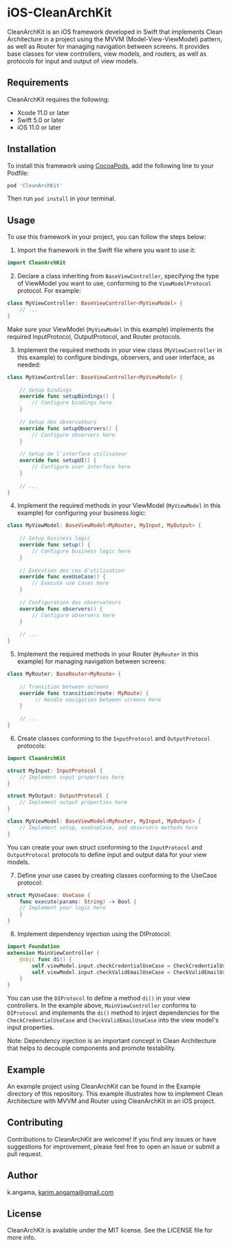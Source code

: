 # iOS-CleanArchKit

CleanArchKit is an iOS framework developed in Swift that implements Clean Architecture in a project using the MVVM (Model-View-ViewModel) pattern, as well as Router for managing navigation between screens. It provides base classes for view controllers, view models, and routers, as well as protocols for input and output of view models.


## Requirements

CleanArchKit requires the following:

* Xcode 11.0 or later
* Swift 5.0 or later
* iOS 11.0 or later


## Installation

To install this framework using [CocoaPods](https://cocoapods.org), add the following line to your Podfile:

```ruby
pod 'CleanArchKit'
```

Then run `pod install` in your terminal.


## Usage

To use this framework in your project, you can follow the steps below:

1. Import the framework in the Swift file where you want to use it:

```swift
import CleanArchKit
```

2. Declare a class inheriting from `BaseViewController`, specifying the type of ViewModel you want to use, conforming to the `ViewModelProtocol` protocol. For example:

```swift
class MyViewController: BaseViewController<MyViewModel> {
    // ...
}
```

Make sure your ViewModel (`MyViewModel` in this example) implements the required InputProtocol, OutputProtocol, and Router protocols.

3. Implement the required methods in your view class (`MyViewController` in this example) to configure bindings, observers, and user interface, as needed:

```swift
class MyViewController: BaseViewController<MyViewModel> {
    
    // Setup bindings
    override func setupBindings() {
        // Configure bindings here
    }
    
    // Setup des observateurs
    override func setupObservers() {
        // Configure observers here
    }
    
    // Setup de l'interface utilisateur
    override func setupUI() {
        // Configure user interface here
    }
    
    // ...
}
```

4. Implement the required methods in your ViewModel (`MyViewModel` in this example) for configuring your business logic:

```swift
class MyViewModel: BaseViewModel<MyRouter, MyInput, MyOutput> {
    
    // Setup business logic
    override func setup() {
        // Configure business logic here
    }
    
    // Exécution des cas d'utilisation
    override func exeUseCase() {
        // Execute use cases here
    }
    
    // Configuration des observateurs
    override func observers() {
        // Configure observers here
    }
    
    // ...
}
```

5. Implement the required methods in your Router (`MyRouter` in this example) for managing navigation between screens:

```swift
class MyRouter: BaseRouter<MyRoute> {
    
    // Transition between screens
    override func transition(route: MyRoute) {
         // Handle navigation between screens here
    }
    
    // ...
}
```

6. Create classes conforming to the `InputProtocol` and `OutputProtocol` protocols:

```swift
import CleanArchKit

struct MyInput: InputProtocol {
    // Implement input properties here
}

struct MyOutput: OutputProtocol {
    // Implement output properties here
}

class MyViewModel: BaseViewModel<MyRouter, MyInput, MyOutput> {
    // Implement setup, exeUseCase, and observers methods here
}
```

You can create your own struct conforming to the `InputProtocol` and `OutputProtocol` protocols to define input and output data for your view models. 

7. Define your use cases by creating classes conforming to the UseCase protocol:

```swift
struct MyUseCase: UseCase {
    func execute(params: String) -> Bool {
    // Implement your logic here
    }
}
```

8. Implement dependency injection using the DIProtocol:

```swift
import Foundation
extension MainViewController {
    @objc func di() {
        self.viewModel.input.checkCredentialUseCase = CheckCredentialUseCase(loginAPI: RegistrationAPI())
        self.viewModel.input.checkValidEmailUseCase = CheckValidEmailUseCase()
    }
}
```

You can use the `DIProtocol` to define a method `di()` in your view controllers. In the example above, `MainViewController` conforms to `DIProtocol` and implements the `di()` method to inject dependencies for the `CheckCredentialUseCase` and `CheckValidEmailUseCase` into the view model's input properties.

Note: Dependency injection is an important concept in Clean Architecture that helps to decouple components and promote testability. 


## Example

An example project using CleanArchKit can be found in the Example directory of this repository. This example illustrates how to implement Clean Architecture with MVVM and Router using CleanArchKit in an iOS project.


## Contributing

Contributions to CleanArchKit are welcome! If you find any issues or have suggestions for improvement, please feel free to open an issue or submit a pull request.


## Author

k.angama, karim.angama@gmail.com

## License

CleanArchKit is available under the MIT license. See the LICENSE file for more info.
